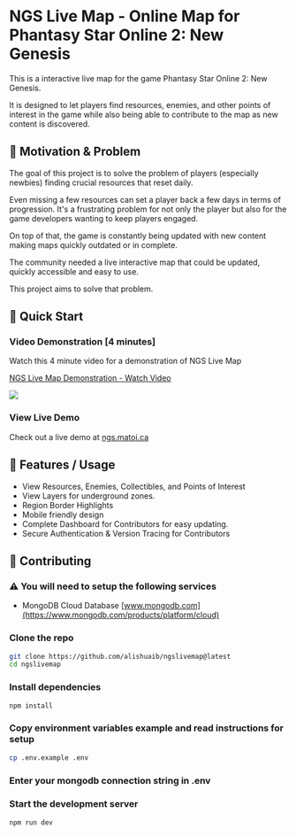 # NGS Live Map - Online Map for Phantasy Star Online 2: New Genesis

This is a interactive live map for the game Phantasy Star Online 2: New Genesis.

It is designed to let players find resources, enemies, and other points of interest in the game while also being able to contribute to the map as new content is discovered.

## 💭 Motivation & Problem

The goal of this project is to solve the problem of players (especially newbies) finding crucial resources that reset daily.

Even missing a few resources can set a player back a few days in terms of progression. It's a frustrating problem for not only the player but also for the game developers wanting to keep players engaged.

On top of that, the game is constantly being updated with new content making maps quickly outdated or in complete.

The community needed a live interactive map that could be updated, quickly accessible and easy to use.

This project aims to solve that problem.

## 🚀 Quick Start

### Video Demonstration [4 minutes]

Watch this 4 minute video for a demonstration of NGS Live Map

<div>
    <a href="https://www.loom.com/share/0bf7ab4d869a4e6688d0c3bc10fb8b46">
    <p>NGS Live Map Demonstration - Watch Video</p>
    </a>
    <a href="https://www.loom.com/share/0bf7ab4d869a4e6688d0c3bc10fb8b46">
    <img style="max-width:200px;" src="https://cdn.loom.com/sessions/thumbnails/0bf7ab4d869a4e6688d0c3bc10fb8b46-with-play.gif">
    </a>
</div>

### View Live Demo

Check out a live demo at [ngs.matoi.ca](https://ngs.matoi.ca)

## 📖 Features / Usage

-   View Resources, Enemies, Collectibles, and Points of Interest
-   View Layers for underground zones.
-   Region Border Highlights
-   Mobile friendly design
-   Complete Dashboard for Contributors for easy updating.
-   Secure Authentication & Version Tracing for Contributors

## 🤝 Contributing

### ⚠ You will need to setup the following services

-   MongoDB Cloud Database [www.mongodb.com](https://www.mongodb.com/products/platform/cloud)

### Clone the repo

```bash
git clone https://github.com/alishuaib/ngslivemap@latest
cd ngslivemap
```

### Install dependencies

```bash
npm install
```

### Copy environment variables example and read instructions for setup

```bash
cp .env.example .env
```

### Enter your mongodb connection string in .env

### Start the development server

```bash
npm run dev
```
